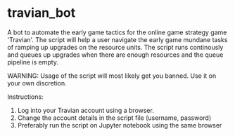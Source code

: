 # travian_bot
A bot to automate the early game tactics for the online game strategy game 'Travian'. The script will help a user navigate the early game mundane tasks of ramping up upgrades on the resource units. The script runs continously and queues up upgrades when there are enough resources and the queue pipeline is empty.

WARNING: Usage of the script will most likely get you banned. Use it on your own discretion.

Instructions:
1. Log into your Travian account using a browser.
2. Change the account details in the script file (username, password)
3. Preferably run the script on Jupyter notebook using the same browser
